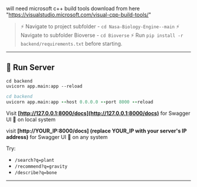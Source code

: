 will need microsoft c++ build tools download from here "https://visualstudio.microsoft.com/visual-cpp-build-tools/"
> ⚡ Navigate to project subfolder - `cd Nasa-Biology-Engine--main`
> ⚡ Navigate to subfolder Bioverse - `cd Bioverse`
> ⚡ Run `pip install -r backend/requirements.txt` before starting.

---

## 🧰 Run Server

```bash(for local system)
cd backend
uvicorn app.main:app --reload
```
```for network accessed server
cd backend
uvicorn app.main:app --host 0.0.0.0 --port 8000 --reload
```

Visit **[http://127.0.0.1:8000/docs](http://127.0.0.1:8000/docs)** for Swagger UI 🚀 on local system

visit **[http://YOUR_IP:8000/docs] (replace YOUR_IP with your server's IP address)** for Swagger UI 🚀 on any system

Try:

* `/search?q=plant`
* `/recommend?q=gravity`
* `/describe?q=bone`

---
